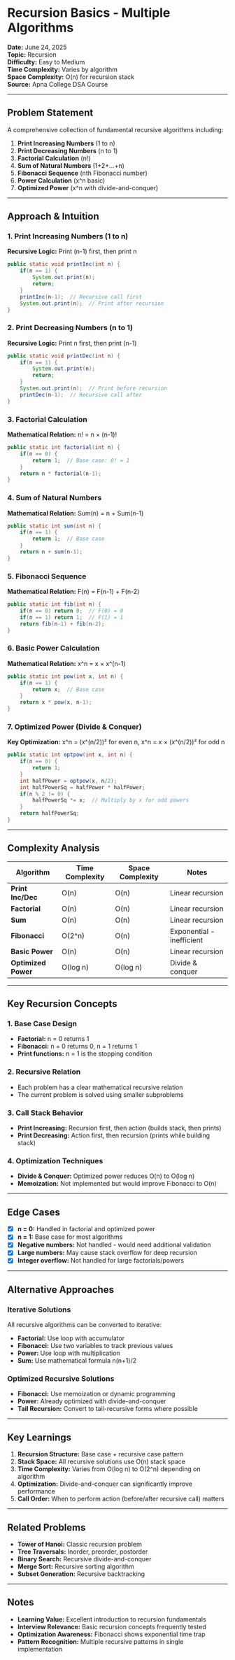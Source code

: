 # Recursion Basics - Multiple Algorithms

**Date:** June 24, 2025  
**Topic:** Recursion  
**Difficulty:** Easy to Medium  
**Time Complexity:** Varies by algorithm  
**Space Complexity:** O(n) for recursion stack  
**Source:** Apna College DSA Course

---

## Problem Statement

A comprehensive collection of fundamental recursive algorithms including:
1. **Print Increasing Numbers** (1 to n)
2. **Print Decreasing Numbers** (n to 1)  
3. **Factorial Calculation** (n!)
4. **Sum of Natural Numbers** (1+2+...+n)
5. **Fibonacci Sequence** (nth Fibonacci number)
6. **Power Calculation** (x^n basic)
7. **Optimized Power** (x^n with divide-and-conquer)

---

## Approach & Intuition

### 1. Print Increasing Numbers (1 to n)
**Recursive Logic:** Print (n-1) first, then print n
```java
public static void printInc(int n) {
    if(n == 1) {
        System.out.print(n);
        return;
    }
    printInc(n-1);  // Recursive call first
    System.out.print(n);  // Print after recursion
}
```

### 2. Print Decreasing Numbers (n to 1)
**Recursive Logic:** Print n first, then print (n-1)
```java
public static void printDec(int n) {
    if(n == 1) {
        System.out.print(n);
        return;
    }
    System.out.print(n);  // Print before recursion
    printDec(n-1);  // Recursive call after
}
```

### 3. Factorial Calculation
**Mathematical Relation:** n! = n × (n-1)!
```java
public static int factorial(int n) {
    if(n == 0) {
        return 1;  // Base case: 0! = 1
    }
    return n * factorial(n-1);
}
```

### 4. Sum of Natural Numbers
**Mathematical Relation:** Sum(n) = n + Sum(n-1)
```java
public static int sum(int n) {
    if(n == 1) {
        return 1;  // Base case
    }
    return n + sum(n-1);
}
```

### 5. Fibonacci Sequence
**Mathematical Relation:** F(n) = F(n-1) + F(n-2)
```java
public static int fib(int n) {
    if(n == 0) return 0;  // F(0) = 0
    if(n == 1) return 1;  // F(1) = 1
    return fib(n-1) + fib(n-2);
}
```

### 6. Basic Power Calculation
**Mathematical Relation:** x^n = x × x^(n-1)
```java
public static int pow(int x, int n) {
    if(n == 1) {
        return x;  // Base case
    }
    return x * pow(x, n-1);
}
```

### 7. Optimized Power (Divide & Conquer)
**Key Optimization:** x^n = (x^(n/2))² for even n, x^n = x × (x^(n/2))² for odd n
```java
public static int optpow(int x, int n) {
    if(n == 0) {
        return 1;
    }
    int halfPower = optpow(x, n/2);
    int halfPowerSq = halfPower * halfPower;
    if(n % 2 != 0) {
        halfPowerSq *= x;  // Multiply by x for odd powers
    }
    return halfPowerSq;
}
```

---

## Complexity Analysis

| Algorithm | Time Complexity | Space Complexity | Notes |
|-----------|----------------|------------------|-------|
| **Print Inc/Dec** | O(n) | O(n) | Linear recursion |
| **Factorial** | O(n) | O(n) | Linear recursion |
| **Sum** | O(n) | O(n) | Linear recursion |
| **Fibonacci** | O(2^n) | O(n) | Exponential - inefficient |
| **Basic Power** | O(n) | O(n) | Linear recursion |
| **Optimized Power** | O(log n) | O(log n) | Divide & conquer |

---

## Key Recursion Concepts

### 1. Base Case Design
- **Factorial:** n = 0 returns 1
- **Fibonacci:** n = 0 returns 0, n = 1 returns 1
- **Print functions:** n = 1 is the stopping condition

### 2. Recursive Relation
- Each problem has a clear mathematical recursive relation
- The current problem is solved using smaller subproblems

### 3. Call Stack Behavior
- **Print Increasing:** Recursion first, then action (builds stack, then prints)
- **Print Decreasing:** Action first, then recursion (prints while building stack)

### 4. Optimization Techniques
- **Divide & Conquer:** Optimized power reduces O(n) to O(log n)
- **Memoization:** Not implemented but would improve Fibonacci to O(n)

---

## Edge Cases

- [x] **n = 0:** Handled in factorial and optimized power
- [x] **n = 1:** Base case for most algorithms
- [x] **Negative numbers:** Not handled - would need additional validation
- [x] **Large numbers:** May cause stack overflow for deep recursion
- [x] **Integer overflow:** Not handled for large factorials/powers

---

## Alternative Approaches

### Iterative Solutions
All recursive algorithms can be converted to iterative:
- **Factorial:** Use loop with accumulator
- **Fibonacci:** Use two variables to track previous values
- **Power:** Use loop with multiplication
- **Sum:** Use mathematical formula n(n+1)/2

### Optimized Recursive Solutions
- **Fibonacci:** Use memoization or dynamic programming
- **Power:** Already optimized with divide-and-conquer
- **Tail Recursion:** Convert to tail-recursive forms where possible

---

## Key Learnings

1. **Recursion Structure:** Base case + recursive case pattern
2. **Stack Space:** All recursive solutions use O(n) stack space
3. **Time Complexity:** Varies from O(log n) to O(2^n) depending on algorithm
4. **Optimization:** Divide-and-conquer can significantly improve performance
5. **Call Order:** When to perform action (before/after recursive call) matters

---

## Related Problems

- **Tower of Hanoi:** Classic recursion problem
- **Tree Traversals:** Inorder, preorder, postorder
- **Binary Search:** Recursive divide-and-conquer
- **Merge Sort:** Recursive sorting algorithm
- **Subset Generation:** Recursive backtracking

---

## Notes

- **Learning Value:** Excellent introduction to recursion fundamentals
- **Interview Relevance:** Basic recursion concepts frequently tested
- **Optimization Awareness:** Fibonacci shows exponential time trap
- **Pattern Recognition:** Multiple recursive patterns in single implementation 